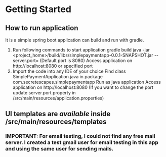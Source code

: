 # Getting Started

## How to run application
It is a simple spring boot application can build and run with gradle.
  
1. Run following commands to start application
    gradle build
    java -jar <project_home>/build/libs/simplepaymentapp-0.0.1-SNAPSHOT.jar --server.port=<server port> (Default port is 8080)
    Access application on http://localhost:8080 or specified port
2. Import the code into any IDE of your choice
   Find class SimplePaymentApplication.java in package com.secretescapes.simplepaymentapp
   Run as java application
   Access application on http://localhost:8080 (If you want to change the port update server.port property in /src/main/resources/application.properties)

## UI templates are _available_ inside /src/main/resources/templates
  
### IMPORTANT: For email testing, I could not find any free mail server. I created a test gmail user for email testing in this app and using the same user for sending mails. 
